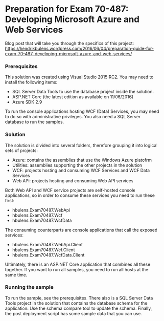 # Preparation for Exam 70-487: Developing Microsoft Azure and Web Services

Blog post that will take you through the specifics of this project:
https://hendrikbulens.wordpress.com/2016/06/04/preparation-guide-for-exam-70-487-developing-microsoft-azure-and-web-services/

### Prerequisites ##

This solution was created using Visual Studio 2015 RC2. 
You may need to install the following items:
- SQL Server Data Tools to use the database project inside the solution.
- ASP.NET Core (the latest edition as available on 11/06/2016)
- Azure SDK 2.9

To run the console applications hosting WCF (Data) Services, you may need to do so with administrative privileges.
You also need a SQL Server database to run the samples.

### Solution ###

The solution is divided into several folders, therefore grouping it into logical sets of projects:
- Azure: contains the assemblies that use the Windows Azure platofrm
- Utilities: assemblies supporting the other projects in the solution
- WCF: projects hosting and consuming WCF Services and WCF Data Services
- Web APi: projects hosting and consuming Web API services

Both Web API and WCF service projects are self-hosted console applications, so in order to consume these services you need to run these first:
- hbulens.Exam70487.WebApi
- hbulens.Exam70487.Wcf
- hbulens.Exam70487.WcfData

The consuming counterparts are console applications that call the exposed services:
- hbulens.Exam70487.WebApi.Client
- hbulens.Exam70487.Wcf.Client
- hbulens.Exam70487.WcfData.Client

Ultimately, there is an ASP.NET Core application that combines all these together. If you want to run all samples, you need to run all hosts at the same time.

### Running the sample ###
To run the sample, see the prerequisites. 
There also is a SQL Server Data Tools project in the solution that contains the database schema for the application. Use the schema compare tool to update the schema. Finally, the post deployment script has some sample data that you can use.
